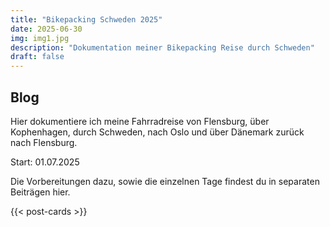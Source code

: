 ```yaml
---
title: "Bikepacking Schweden 2025"
date: 2025-06-30
img: img1.jpg
description: "Dokumentation meiner Bikepacking Reise durch Schweden"
draft: false
---
```


## Blog

Hier dokumentiere ich meine Fahrradreise von Flensburg, über Kophenhagen, durch
Schweden, nach Oslo und über Dänemark zurück nach Flensburg.

Start: 01.07.2025

Die Vorbereitungen dazu, sowie die einzelnen Tage findest du in separaten
Beiträgen hier.

{{< post-cards >}}
